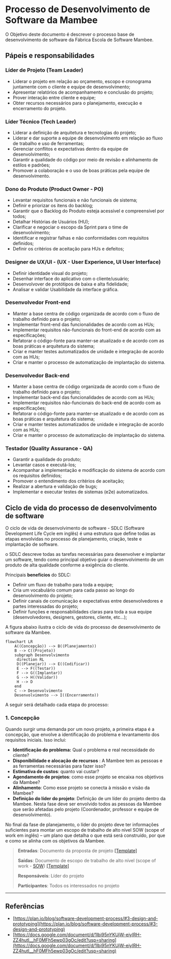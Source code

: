 # Processo de Desenvolvimento de Software da Mambee
 
 O Objetivo deste documento é descrever o processo base de desenvolvimento de software da Fábrica Escola de Software Mambee.
 
 
 ## Pápeis e responsabilidades
 
 ### Líder de Projeto (Team Leader)
 
 - Liderar o projeto em relação ao orçamento, escopo e cronograma juntamente com o cliente e equipe de desenvolvimento;
 - Apresentar relatórios de acompanhamento e conclusão do projeto;
 - Prover interação entre cliente e equipe;
 - Obter recursos necessários para o planejamento, execução e encerramento do projeto.

### Líder Técnico (Tech Leader)
- Liderar a definição de arquitetura e tecnologias do projeto;
- Liderar e dar suporte a equipe de desenvolvimento em relação ao fluxo de trabalho e uso de ferramentas;
- Gerenciar conflitos e expectativas dentro da equipe de desenvolvimento;
- Garantir a qualidade do código por meio de revisão e alinhamento de estilos e padrões;
- Promover a colaboração e o uso de boas práticas pela equipe de desenvolvimento.

### Dono do Produto (Product Owner - PO)

- Levantar requisitos funcionais e não funcionais de sistema;
- Definir e priorizar os itens do backlog;
- Garantir que o Backlog do Produto esteja acessível e compreensível por todos;
- Detalhar Histórias de Usuários (HU);
- Clarificar e negociar o escopo da Sprint para o time de desenvolvimento;
- Identificar e registrar falhas e não conformidades com requisitos definidos;
- Definir os critérios de aceitação para HUs e defeitos;

### Designer de UX/UI - (UX - User Experience, UI User Interface)

- Definir identidade visual do projeto;
- Desenhar interface do aplicativo com o cliente/usuário;
- Desenvolvover de protótipos de baixa e alta fidelidade;
- Analisar e validar Usabilidade da interface gráfica.

### Desenvolvedor Front-end
- Manter a base centra de código organizada de acordo com o fluxo de trabalho definido para o projeto;
- Implementar front-end das funcionalidades de acordo com as HUs;
- Implementar requisitos não-funcionais do front-end de acordo com as especificações;
- Refatorar o código-fonte para manter-se atualizado e de acordo com as boas práticas e arquitetura do sistema;
- Criar e manter testes automatizados de unidade e integração de acordo com as HUs;
- Criar e manter o processo de automatização de implantação do sistema.

### Desenvolvedor Back-end
- Manter a base centra de código organizada de acordo com o fluxo de trabalho definido para o projeto;
- Implementar back-end das funcionalidades de acordo com as HUs;
- Implementar requisitos não-funcionais do back-end de acordo com as especificações;
- Refatorar o código-fonte para manter-se atualizado e de acordo com as boas práticas e arquitetura do sistema;
- Criar e manter testes automatizados de unidade e integração de acordo com as HUs;
- Criar e manter o processo de automatização de implantação do sistema.

### Testador (Quality Assurance - QA)

- Garantir a qualidade do produto;
- Levantar casos e executá-los;
- Acompanhar a implementação e modificação do sistema de acordo com os requisitos definidos;
- Promover o entendimento dos critérios de aceitação;
- Realizar a abertura e validação de bugs;
- Implementar e executar testes de sistemas (e2e) automatizados.

 ## Ciclo de vida do processo de desenvolvimento de software
 
 O ciclo de vida de desenvolvimento de software - SDLC (Software Development Life Cycle em inglês) é uma estrutura que define todas as etapas envolvidas no processo de planejamento, criação, teste e implantação de software.
 
 o SDLC descreve todas as tarefas necessárias para desenvolver e implantar um software, tendo como principal objetivo guiar o desenvolvimento de um produto de alta qualidade conforme a exigência do cliente. 
 
Principais **benefícios** do SDLC:
- Definir um fluxo de trabalho para toda a equipe;
- Cria um vocabulário comum para cada passo ao longo do desenvolvimento do projeto;
- Definir canais de comunicação e expectativas entre desenvolvedores e partes interessadas do projeto;
- Definir funções e responsabilidades claras para toda a sua equipe (desenvolvedores, designers, gestores, cliente, etc...);

A figura abaixo ilustra o ciclo de vida do processo de desenvolvimento de software da Mambee.

```mermaid
flowchart LR
    A((Concepção)) --> B((Planejamento))
    B --> C((Projeto))
    subgraph Desenvolvimento
     direction RL
     D((Planejar)) --> E((Codificar))
     E --> F((Testar))
     F --> G((Implantar))
     G --> H((Validar))
     H --> D
    end
    C --> Desenvolvimento
    Desenvolvimento --> I((Encerramento))
```

A seguir será detalhado cada etapa do processo:

### 1. Concepção

Quando surgir uma demanda por um novo  projeto, a primeira etapa é a concepção, que envolve a identificação do problema e levantamento dos requisitos iniciais. Isso inclui:

- **Identificação do problema:** Qual o problema e real necessidade do cliente?
- **Disponibilidade e alocação de recursos** : A Mambee tem as pessoas e as ferramentas necessárias para fazer isso?
- **Estimativa de custos**: quanto vai custar?
- **Agendamento de projetos**: como esse projeto se encaixa nos objetivos da Mambee?
- **Alinhamento**: Como esse projeto se conecta à missão e visão da Mambee?
- **Definição do líder do projeto**: Definição de um líder do projeto dentro da Mambee.
Nesta fase deve ser envolvido todos as pessoas da Mambee que serão afetadas pelo projeto (Coordenador, professor e equipe de desenvolvimento).

No final da fase de planejamento, o líder do projeto deve ter informações suficientes para montar um escopo de trabalho de alto nível SOW (scope of work em inglês) – um plano que detalha o que está será construído, por que e como se alinha com os objetivos da Mambee.

> **Entradas**: Documento da proposta de projeto [[Template]](#)
> 
> **Saídas**: Documento de escopo de trabalho de alto nível (scope of work - [SOW](https://plan.io/blog/scope-of-work/)) [[Template]](#)
> 
> **Responsáveis**: Líder do projeto
> 
> **Participantes**: Todos os interessados no projeto





---
## Referências
- [https://plan.io/blog/software-development-process/#3-design-and-prototyping](https://plan.io/blog/software-development-process/#3-design-and-prototyping)
- [https://docs.google.com/document/d/1lbi95nYKUjW-eiylRH-ZZ4hutI__hF0MFh5ewp03gOc/edit?usp=sharing](https://docs.google.com/document/d/1lbi95nYKUjW-eiylRH-ZZ4hutI__hF0MFh5ewp03gOc/edit?usp=sharing)
